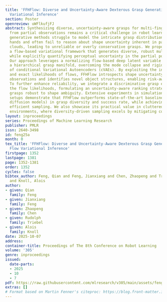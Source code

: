 ```yaml
---
title: 'FFHFlow: Diverse and Uncertainty-Aware Dexterous Grasp Generation via Flow
  Variational Inference'
section: Poster
openreview: uWFlkufjFJ
abstract: Synthesizing diverse, uncertainty-aware grasps for multi-fingered hands
  from partial observations remains a critical challenge in robot learning. Prior
  generative methods struggle to model the intricate grasp distribution of dexterous
  hands and often fail to reason about shape uncertainty inherent in partial point
  clouds, leading to unreliable or overly conservative grasps. We propose FFHFlow,
  a flow-based variational framework that generates diverse, robust multi-finger grasps
  while explicitly quantifying perceptual uncertainty in the partial point clouds.
  Our approach leverages a normalizing flow-based deep latent variable model to learn
  a hierarchical grasp manifold, overcoming the mode collapse and rigid prior limitations
  of conditional Variational Autoencoders (cVAEs). By exploiting the invertibility
  and exact likelihoods of flows, FFHFlow introspects shape uncertainty in partial
  observations and identifies novel object structures, enabling risk-aware grasp synthesis.
  To further enhance reliability, we integrate a discriminative grasp evaluator with
  the flow likelihoods, formulating an uncertainty-aware ranking strategy that prioritizes
  grasps robust to shape ambiguity. Extensive experiments in simulation and real-world
  setups demonstrate that FFHFlow outperforms state-of-the-art baselines (including
  diffusion models) in grasp diversity and success rate, while achieving run-time
  efficient sampling. We also showcase its practical value in cluttered and confined
  environments, where diversity-driven sampling excels by mitigating collisions.
layout: inproceedings
series: Proceedings of Machine Learning Research
publisher: PMLR
issn: 2640-3498
id: feng25a
month: 0
tex_title: 'FFHFlow: Diverse and Uncertainty-Aware Dexterous Grasp Generation via
  Flow Variational Inference'
firstpage: 1352
lastpage: 1381
page: 1352-1381
order: 1352
cycles: false
bibtex_author: Feng, Qian and Feng, Jianxiang and Chen, Zhaopeng and Triebel, Rudolph
  and Knoll, Alois
author:
- given: Qian
  family: Feng
- given: Jianxiang
  family: Feng
- given: Zhaopeng
  family: Chen
- given: Rudolph
  family: Triebel
- given: Alois
  family: Knoll
date: 2025-10-07
address:
container-title: Proceedings of The 8th Conference on Robot Learning
volume: '305'
genre: inproceedings
issued:
  date-parts:
  - 2025
  - 10
  - 7
pdf: https://raw.githubusercontent.com/mlresearch/v305/main/assets/feng25a/feng25a.pdf
extras: []
# Format based on Martin Fenner's citeproc: https://blog.front-matter.io/posts/citeproc-yaml-for-bibliographies/
---
```

